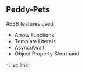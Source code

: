 ## Peddy-Pets
#ES6 features used

- Arrow Functions
- Template Literals
- Async/Await
- Object Property Shorthand

-Live link:

